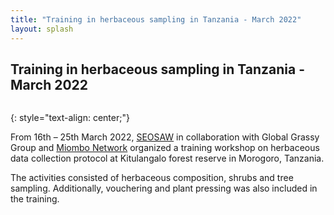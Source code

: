 ```yaml
---
title: "Training in herbaceous sampling in Tanzania - March 2022"
layout: splash
---
```

## Training in herbaceous sampling in Tanzania - March 2022

<figure style="width: 1000px" class="align-centre">
  <img src="{{ site.url }}{{ site.baseurl }}/images/tz-workshop/tz1.png" alt="">
</figure>
{: style="text-align: center;"}

From 16th – 25th March 2022, [SEOSAW](https://seosaw.github.io/) in collaboration with Global Grassy Group and [Miombo Network](http://miombonetwork.org/) organized a training workshop on herbaceous data collection protocol at Kitulangalo forest reserve in Morogoro, Tanzania.

The activities consisted of herbaceous composition, shrubs and tree sampling. Additionally, vouchering and plant pressing was also included in the training.

<figure style="width: 400px" class="align-left">
  <img src="{{ site.url }}{{ site.baseurl }}/images/tz-workshop/tz2.png" alt="">
  <img src="{{ site.url }}{{ site.baseurl }}/images/tz-workshop/tz3.png" alt="">
  <img src="{{ site.url }}{{ site.baseurl }}/images/tz-workshop/tz4.png" alt="">
</figure> 